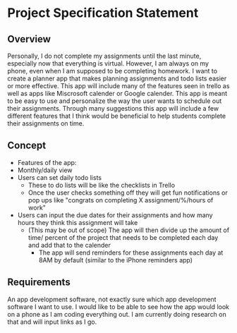 # Project Specification Statement 
## Overview
Personally, I do not complete my assignments until the last minute, especially now that everything is virtual. However, I am always on my phone, even when I am supposed 
to be completing homework. I want to create a planner app that makes planning assignments and todo lists easier or more effective. This app will include many of the 
features seen in trello as well as apps like Miscrosoft calender or Google calender. This app is meant to be easy to use and personalize the way the user wants to schedule
out their assignments. Through many suggestions this app will include a few different features that I think would be beneficial to help students complete their assignments
on time.

## Concept
* Features of the app:
* Monthly/daily view 
* Users can set daily todo lists 
  * These to do lists will be like the checklists in Trello 
  * Once the user checks something off they will get fun notifications or pop ups like "congrats on completing X assignment/%/hours of work"
* Users can input the due dates for their assignments and how many hours they think this assignment will take
  * (This may be out of scope) The app will then divide up the amount of time/ percent of the project that needs to be completed each day and add that to the calender
    * The app will send reminders for these assignments each day at 8AM by default (similar to the iPhone reminders app)
    
    
    


## Requirements 
An app development software, not exactly sure which app development software I want to use. I would like to be able to see how the app would look on a phone as I am coding
everything out. I am currently doing research on that and will input links as I go. 
